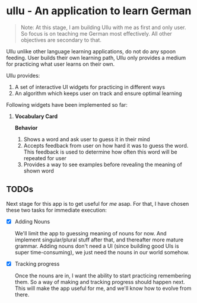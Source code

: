 # ullu - An application to learn German


> Note: At this stage, I am building Ullu with me as first and only user. So
> focus is on teaching me German most effectively. All other objectives are
> secondary to that.

Ullu unlike other language learning applications, do not do any spoon feeding.
User builds their own learning path, Ullu only provides a medium for practicing
what user learns on their own.

Ullu provides:
1. A set of interactive UI widgets for practicing in different ways
2. An algorithm which keeps user on track and ensure optimal learning

Following widgets have been implemented so far:

1. **Vocabulary Card**

    **Behavior**
    1. Shows a word and ask user to guess it in their mind
    2. Accepts feedback from user on how hard it was to guess the word. This
       feedback is used to determine how often this word will be repeated for
       user
    3. Provides a way to see examples before revealing the meaning of shown word

## TODOs

Next stage for this app is to get useful for *me* asap. For that, I have chosen
these two tasks for immediate execution:

- [X] Adding Nouns

    We'll limit the app to guessing meaning of nouns for now. And implement
    singular/plural stuff after that, and thereafter more mature grammar. Adding
    nouns don't need a UI (since building good UIs is super time-consuming), we
    just need the nouns in our world somehow.

- [X] Tracking progress

    Once the nouns are in, I want the ability to start practicing remembering
    them. So a way of making and tracking progress should happen next. This will
    make the app useful for me, and we'll know how to evolve from there.
